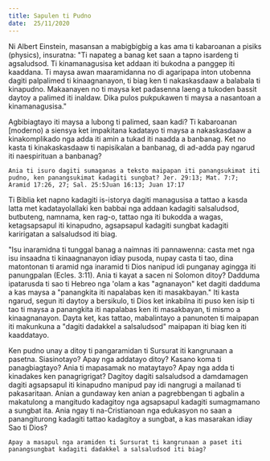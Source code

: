 ```yaml
---
title: Sapulen ti Pudno
date:  25/11/2020
---
```


Ni Albert Einstein, masansan a mabigbigbig a kas ama ti kabaroanan a pisiks (physics), insuratna: "Ti napateg a banag ket saan a tapno isardeng ti agsaludsod. Ti kinamanagusisa ket addaan iti bukodna a panggep iti kaaddana. Ti maysa awan maaramidanna no di agaripapa inton utobenna dagiti palpalimed ti kinaagnanayon, ti biag ken ti nakaskasdaaw a balabala ti kinapudno. Makaanayen no ti maysa ket padasenna laeng a tukoden bassit daytoy a palimed iti inaldaw. Dika pulos pukpukawen ti maysa a nasantoan a kinamanagusisa."

Agbibiagtayo iti maysa a lubong ti palimed, saan kadi? Ti kabaroanan [moderno) a siensya ket impakitana kadatayo ti maysa a nakaskasdaaw a kinakomplikado nga adda iti amin a tukad iti naadda a banbanag. Ket no kasta ti kinakaskasdaaw ti napisikalan a banbanag, di ad-adda pay ngarud iti naespirituan a banbanag?

`Ania ti isuro dagiti sumaganas a teksto maipapan iti panangsukimat iti pudno, ken panangsukimat kadagiti sungbat? Jer. 29:13; Mat. 7:7; Aramid 17:26, 27; Sal. 25:5Juan 16:13; Juan 17:17`

Ti Biblia ket napno kadagiti is-istorya dagiti managusisa a tattao a kasda latta met kadatayolallaki ken babbai nga addaan kadagiti salsaludsod, butbuteng, namnama, ken rag-o, tattao nga iti bukodda a wagas, ketagsapsapul iti kinapudno, agsapsapul kadagiti sungbat kadagiti karirigatan a salsaludsod iti biag.

"Isu inaramidna ti tunggal banag a naimnas iti pannawenna: casta met nga isu insaadna ti kinaagnanayon idiay pusoda, nupay casta ti tao, dina matontonan ti aramid nga inaramid ti Dios nanipud idi punganay agingga iti panungpalan (Ecles. 3:11). Ania ti kayat a sacen ni Solomon ditoy? Dadduma ipatarusda ti sao ti Hebreo nga 'olam a kas "agnanayon" ket dagiti dadduma a kas maysa a "panangkita iti napalabas ken iti masakbayan." Iti kasta ngarud, segun iti daytoy a bersikulo, ti Dios ket inkabilna iti puso ken isip ti tao ti maysa a panangkita iti napalabas ken iti masakbayan, ti mismo a kinaagnanayon. Dayta ket, kas tattao, mabalintayo a panunoten ti maipapan iti makunkuna a "dagiti dadakkel a salsaludsod" maipapan iti biag ken iti kaaddatayo.

Ken pudno unay a ditoy ti pangaramidan ti Sursurat iti kangrunaan a pasetna. Siasinotayo? Apay nga addatayo ditoy? Kasano koma ti panagbiagtayo? Ania ti mapasamak no mataytayo? Apay nga adda ti kinadakes ken panagrigrigat? Dagitoy dagiti salsaludsod a damdamagen dagiti agsapsapul iti kinapudno manipud pay idi nangrugi a mailanad ti pakasaritaan. Anian a gundaway ken anian a pagrebbengan ti agbalin a makatulong a mangitudo kadagitoy nga agsapsapul kadagiti sumagmamano a sungbat ita. Ania ngay ti na-Cristianoan nga edukasyon no saan a panangiturong kadagiti tattao kadagitoy a sungbat, a kas masarakan idiay Sao ti Dios?

`Apay a masapul nga aramiden ti Sursurat ti kangrunaan a paset iti panangsungbat kadagiti dadakkel a salsaludsod iti biag?`
